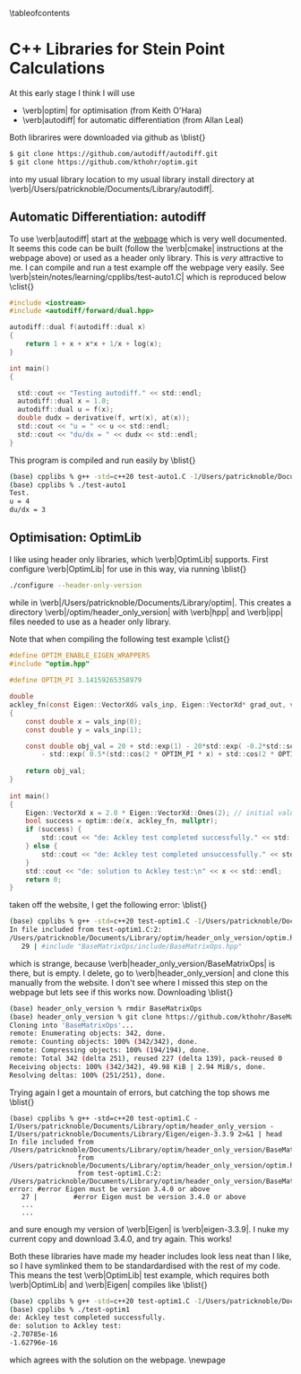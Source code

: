 \tableofcontents

# C++ Libraries for Stein Point Calculations

At this early stage I think I will use 

* \verb|optim| for optimisation (from Keith O'Hara)
* \verb|autodiff| for automatic differentiation (from Allan Leal)

Both librarires were downloaded via github as
\blist{}
```bash
$ git clone https://github.com/autodiff/autodiff.git
$ git clone https://github.com/kthohr/optim.git
```
into my usual library location
to my usual library install directory at \verb|/Users/patricknoble/Documents/Library/autodiff|.

## Automatic Differentiation: autodiff

To use \verb|autodiff| start at the [webpage](https://autodiff.github.io/) which is 
very well documented. It seems this code can be
built (follow the \verb|cmake| instructions at the webpage above) or used as a header
only library.  This is *very* attractive to me.  I can compile and run a test example
off the webpage very easily.  See \verb|stein/notes/learning/cpplibs/test-auto1.C| which 
is reproduced below
\clist{}
```c
#include <iostream>
#include <autodiff/forward/dual.hpp>

autodiff::dual f(autodiff::dual x)
{
    return 1 + x + x*x + 1/x + log(x);
}

int main()
{

  std::cout << "Testing autodiff." << std::endl;
  autodiff::dual x = 1.0;
  autodiff::dual u = f(x);
  double dudx = derivative(f, wrt(x), at(x));
  std::cout << "u = " << u << std::endl;
  std::cout << "du/dx = " << dudx << std::endl;
}
```
This program is compiled and run easily by
\blist{}
```bash
(base) cpplibs % g++ -std=c++20 test-auto1.C -I/Users/patricknoble/Documents/Library/autodiff -o test-auto1
(base) cpplibs % ./test-auto1
Test.
u = 4
du/dx = 3
```

## Optimisation: OptimLib

I like using header only libraries, which \verb|OptimLib| supports.  First configure \verb|OptimLib| for
use in this way, via running
\blist{}
```bash
./configure --header-only-version
```
while in \verb|/Users/patricknoble/Documents/Library/optim|.  This creates a directory 
\verb|/optim/header_only_version| with \verb|hpp| and \verb|ipp| files needed to use as a header only
library.  

Note that when compiling the following test example 
\clist{}
```c
#define OPTIM_ENABLE_EIGEN_WRAPPERS
#include "optim.hpp"
        
#define OPTIM_PI 3.14159265358979

double 
ackley_fn(const Eigen::VectorXd& vals_inp, Eigen::VectorXd* grad_out, void* opt_data)
{
    const double x = vals_inp(0);
    const double y = vals_inp(1);

    const double obj_val = 20 + std::exp(1) - 20*std::exp( -0.2*std::sqrt(0.5*(x*x + y*y)) ) 
        - std::exp( 0.5*(std::cos(2 * OPTIM_PI * x) + std::cos(2 * OPTIM_PI * y)) );
            
    return obj_val;
}
        
int main()
{
    Eigen::VectorXd x = 2.0 * Eigen::VectorXd::Ones(2); // initial values: (2,2)
    bool success = optim::de(x, ackley_fn, nullptr);
    if (success) {
        std::cout << "de: Ackley test completed successfully." << std::endl;
    } else {
        std::cout << "de: Ackley test completed unsuccessfully." << std::endl;
    }
    std::cout << "de: solution to Ackley test:\n" << x << std::endl; 
    return 0;
}
```
taken off the website, I get the following error:
\blist{}
```bash
(base) cpplibs % g++ -std=c++20 test-optim1.C -I/Users/patricknoble/Documents/Library/optim/header_only_version -I/Users/patricknoble/Documents/Library/Eigen/eigen-3.3.9
In file included from test-optim1.C:2:
/Users/patricknoble/Documents/Library/optim/header_only_version/optim.hpp:29:10: fatal error: BaseMatrixOps/include/BaseMatrixOps.hpp: No such file or directory
   29 | #include "BaseMatrixOps/include/BaseMatrixOps.hpp"
```
which is strange, because \verb|header_only_version/BaseMatrixOps| is there, but is empty.  I delete, go to \verb|header_only_version|
and clone this manually from the website.  I don't see where I missed this step on the webpage but lets see if 
this works now.  Downloading
\blist{}
```bash
(base) header_only_version % rmdir BaseMatrixOps
(base) header_only_version % git clone https://github.com/kthohr/BaseMatrixOps.git
Cloning into 'BaseMatrixOps'...
remote: Enumerating objects: 342, done.
remote: Counting objects: 100% (342/342), done.
remote: Compressing objects: 100% (194/194), done.
remote: Total 342 (delta 251), reused 227 (delta 139), pack-reused 0
Receiving objects: 100% (342/342), 49.98 KiB | 2.94 MiB/s, done.
Resolving deltas: 100% (251/251), done.
```
Trying again I get a mountain of errors, but catching the top shows me 
\blist{}
```
(base) cpplibs % g++ -std=c++20 test-optim1.C -I/Users/patricknoble/Documents/Library/optim/header_only_version -I/Users/patricknoble/Documents/Library/Eigen/eigen-3.3.9 2>&1 | head 
In file included from /Users/patricknoble/Documents/Library/optim/header_only_version/BaseMatrixOps/include/BaseMatrixOps.hpp:26,
                 from /Users/patricknoble/Documents/Library/optim/header_only_version/optim.hpp:29,
                 from test-optim1.C:2:
/Users/patricknoble/Documents/Library/optim/header_only_version/BaseMatrixOps/include/misc/bmo_options.hpp:27:10: error: #error Eigen must be version 3.4.0 or above
   27 |         #error Eigen must be version 3.4.0 or above
   ...
   ...
```
and sure enough my version of \verb|Eigen| is \verb|eigen-3.3.9|.  I nuke my current copy
and download 3.4.0, and try again.  This works!  

Both these libraries have made my header includes look less neat than I like, so I have 
symlinked them to be standardardised with the rest of my code.  This means the test \verb|OptimLib| 
test example, which requires both \verb|OptimLib| and \verb|Eigen| compiles like
\blist{}
```bash
(base) cpplibs % g++ -std=c++20 test-optim1.C -I/Users/patricknoble/Documents/Library/OptimLib -I/Users/patricknoble/Documents/Library/Eigen -o test-optim1
(base) cpplibs % ./test-optim1
de: Ackley test completed successfully.
de: solution to Ackley test:
-2.70785e-16
-1.62796e-16
```
which agrees with the solution on the webpage.
\newpage